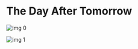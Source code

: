 # The Day After Tomorrow

![img 0](https://i.imgur.com/lZcUCe5.jpg)

![img 1](https://i.imgur.com/33m8zGN.jpg)

